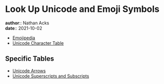# Look Up Unicode and Emoji Symbols

**author**:: Nathan Acks  
**date**:: 2021-10-02

* [Emojipedia](https://emojipedia.org)
* [Unicode Character Table](https://unicode-table.com)

## Specific Tables

* [Unicode Arrows](https://unicode-table.com/sets/arrow-symbols/)
* [Unicode Superscripts and Subscripts](https://unicode-table.com/sets/superscript-and-subscript-numbers/)
